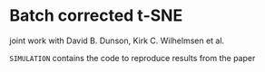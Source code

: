 # Batch corrected t-SNE
joint work with David B. Dunson, Kirk C. Wilhelmsen et al.

`SIMULATION` contains the code to reproduce results from the paper

